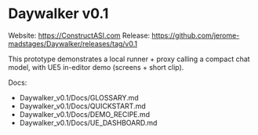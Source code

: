 ﻿# Daywalker v0.1

Website: https://ConstructASI.com
Release: https://github.com/jerome-madstages/Daywalker/releases/tag/v0.1

This prototype demonstrates a local runner + proxy calling a compact chat model, with UE5 in-editor demo (screens + short clip).


Docs:
- Daywalker_v0.1/Docs/GLOSSARY.md
- Daywalker_v0.1/Docs/QUICKSTART.md
- Daywalker_v0.1/Docs/DEMO_RECIPE.md
- Daywalker_v0.1/Docs/UE_DASHBOARD.md
